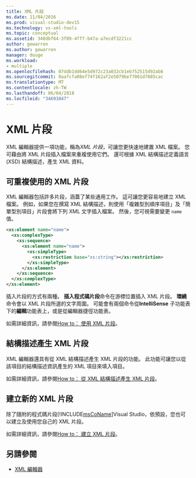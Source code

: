 ```yaml
---
title: XML 片段
ms.date: 11/04/2016
ms.prod: visual-studio-dev15
ms.technology: vs-xml-tools
ms.topic: conceptual
ms.assetid: 348dbf64-3f09-4fff-b47a-a7ecdf3221cc
author: gewarren
ms.author: gewarren
manager: douge
ms.workload:
- multiple
ms.openlocfilehash: 07ddb1dd64e5d972c23a032cb1eb752515d92ab6
ms.sourcegitcommit: 0aafcfa08ef74f162af2e5079be77061d7885cac
ms.translationtype: MT
ms.contentlocale: zh-TW
ms.lasthandoff: 06/04/2018
ms.locfileid: "34693847"
---
```

# <a name="xml-snippets"></a>XML 片段

XML 編輯器提供一項功能，稱為*XML 片段*，可讓您更快速地建置 XML 檔案。 您可藉由將 XML 片段插入檔案來重複使用它們。 還可根據 XML 結構描述定義語言 (XSD) 結構描述，產生 XML 資料。

## <a name="reusable-xml-snippets"></a>可重複使用的 XML 片段

XML 編輯器包括許多片段，涵蓋了某些通用工作。 這可讓您更容易地建立 XML 檔案。 例如，如果您在撰寫 XML 結構描述，則使用「複雜型別順序項目」及「簡單型別項目」片段會將下列 XML 文字插入檔案。 然後，您可視需要變更 `name` 值。

```xml
<xs:element name="name">
  <xs:complexType>
    <xs:sequence>
      <xs:element name="name">
        <xs:simpleType>
          <xs:restriction base="xs:string"></xs:restriction>
        </xs:simpleType>
      </xs:element>
    </xs:sequence>
  </xs:complexType>
</xs:element>
```

 插入片段的方式有兩種。 **插入程式碼片段**命令在游標位置插入 XML 片段。 **環繞**命令會以 XML 片段所選的文字周圍。 可能會有兩個命令從**IntelliSense**  子功能表下的**編輯**功能表上，或是從編輯器捷徑功能表。

 如需詳細資訊，請參閱[How to： 使用 XML 片段](../xml-tools/how-to-use-xml-snippets.md)。

## <a name="schema-generated-xml-snippets"></a>結構描述產生 XML 片段
 XML 編輯器還具有從 XML 結構描述產生 XML 片段的功能。 此功能可讓您以從該項目的結構描述資訊產生的 XML 項目來填入項目。

 如需詳細資訊，請參閱[How to： 從 XML 結構描述產生 XML 片段](../xml-tools/how-to-generate-an-xml-snippet-from-an-xml-schema.md)。

## <a name="create-new-xml-snippets"></a>建立新的 XML 片段
 除了隨附的程式碼片段[!INCLUDE[msCoName](../xml-tools/includes/msconame_md.md)]Visual Studio，依預設，您也可以建立及使用您自己的 XML 片段。

 如需詳細資訊，請參閱[How to： 建立 XML 片段](../xml-tools/how-to-create-xml-snippets.md)。

## <a name="see-also"></a>另請參閱

- [XML 編輯器](../xml-tools/xml-editor.md)